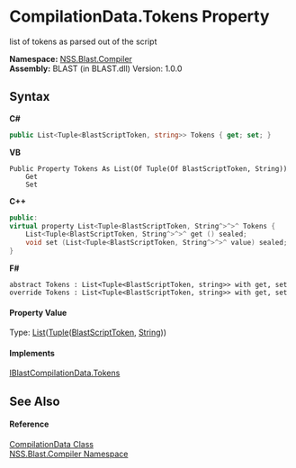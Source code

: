 # CompilationData.Tokens Property 
 

list of tokens as parsed out of the script

**Namespace:**&nbsp;<a href="26a25caa-f50b-92ad-f15c-dbb9db1493ae">NSS.Blast.Compiler</a><br />**Assembly:**&nbsp;BLAST (in BLAST.dll) Version: 1.0.0

## Syntax

**C#**<br />
``` C#
public List<Tuple<BlastScriptToken, string>> Tokens { get; set; }
```

**VB**<br />
``` VB
Public Property Tokens As List(Of Tuple(Of BlastScriptToken, String))
	Get
	Set
```

**C++**<br />
``` C++
public:
virtual property List<Tuple<BlastScriptToken, String^>^>^ Tokens {
	List<Tuple<BlastScriptToken, String^>^>^ get () sealed;
	void set (List<Tuple<BlastScriptToken, String^>^>^ value) sealed;
}
```

**F#**<br />
``` F#
abstract Tokens : List<Tuple<BlastScriptToken, string>> with get, set
override Tokens : List<Tuple<BlastScriptToken, string>> with get, set
```


#### Property Value
Type: <a href="https://docs.microsoft.com/dotnet/api/system.collections.generic.list-1" target="_blank" rel="noopener noreferrer">List</a>(<a href="https://docs.microsoft.com/dotnet/api/system.tuple-2" target="_blank" rel="noopener noreferrer">Tuple</a>(<a href="62d1b49d-7dce-3574-fe4a-2a823f309f3c">BlastScriptToken</a>, <a href="https://docs.microsoft.com/dotnet/api/system.string" target="_blank" rel="noopener noreferrer">String</a>))

#### Implements
<a href="f375372b-8bd0-9151-cdad-c432cebb6196">IBlastCompilationData.Tokens</a><br />

## See Also


#### Reference
<a href="52667f7e-8dc6-6543-e265-fdc90d6834fa">CompilationData Class</a><br /><a href="26a25caa-f50b-92ad-f15c-dbb9db1493ae">NSS.Blast.Compiler Namespace</a><br />